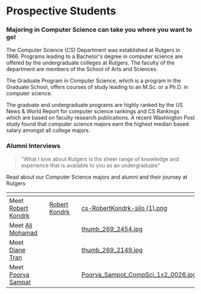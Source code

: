 # Prospective Students

### Majoring in Computer Science can take you where you want to go!

The Computer Science (CS) Department was established at Rutgers in 1966. Programs leading to a Bachelor's degree in computer science are offered by the undergraduate colleges at Rutgers. The faculty of the department are members of the School of Arts and Sciences.&#x20;

The Graduate Program in Computer Science, which is a program in the Graduate School, offers courses of study leading to an M.Sc. or a Ph.D. in computer science.&#x20;

The graduate and undergraduate programs are highly ranked by the US News & World Report for computer science rankings and CS Rankings which are based on faculty research publications. A recent Washington Post study found that computer science majors earn the highest median based salary amongst all college majors.

### Alumni Interviews

> "What I love about Rutgers is the sheer range of knowledge and experience that is available to you as an undergraduate"

Read about our Computer Science majors and alumni and their journey at Rutgers

<table data-card-size="large" data-view="cards" data-full-width="false"><thead><tr><th></th><th data-type="content-ref"></th><th data-hidden></th><th data-hidden></th><th data-hidden data-card-cover data-type="files"></th></tr></thead><tbody><tr><td>Meet <a href="https://www.cs.rutgers.edu/academics/undergraduate/prospective-students/profile/robert-kondrk">Robert Kondrk</a></td><td></td><td><a href="https://www.cs.rutgers.edu/academics/undergraduate/prospective-students/profile/robert-kondrk">Robert Kondrk</a></td><td></td><td><a href="../.gitbook/assets/cs-RobertKondrk-silo (1).png">cs-RobertKondrk-silo (1).png</a></td></tr><tr><td>Meet <a href="https://www.cs.rutgers.edu/academics/undergraduate/prospective-students/profile/ali-mohamad">Ali Mohamad</a></td><td></td><td></td><td></td><td><a href="../.gitbook/assets/thumb_269_2454.jpg">thumb_269_2454.jpg</a></td></tr><tr><td>Meet <a href="https://www.cs.rutgers.edu/academics/undergraduate/prospective-students/profile/diane-tran">Diane Tran</a></td><td></td><td></td><td></td><td><a href="../.gitbook/assets/thumb_269_2149.jpg">thumb_269_2149.jpg</a></td></tr><tr><td>Meet <a href="https://www.cs.rutgers.edu/academics/undergraduate/prospective-students/profile/poorva-sampat">Poorva Sampat</a></td><td></td><td></td><td></td><td><a href="../.gitbook/assets/Poorva_Sampot_CompSci_1x2_0026.jpg">Poorva_Sampot_CompSci_1x2_0026.jpg</a></td></tr></tbody></table>

